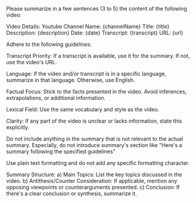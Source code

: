 Please summarize in a few sentences (3 to 5) the content of the following video:

Video Details:
Youtube Channel Name: {channelName}
Title: {title}
Description: {description}
Date: {date}
Transcript: {transcript}
URL: {url}

Adhere to the following guidelines:

Transcript Priority: If a transcript is available, use it for the summary. If not, use the video's URL.

Language: If the video and/or transcript is in a specific language, summarize in that language. Otherwise, use English.

Factual Focus: Stick to the facts presented in the video. Avoid inferences, extrapolations, or additional information.

Lexical Field: Use the same vocabulary and style as the video.

Clarity: If any part of the video is unclear or lacks information, state this explicitly.

Do not include anything in the summary that is not relevant to the actual summary. Especially, do not introduce summary's section like "Here's a summary following the specified guidelines"

Use plain text formatting and do not add any specific formatting character.

Summary Structure:
a) Main Topics: List the key topics discussed in the video.
b) Antithesis/Counter Consideration: If applicable, mention any opposing viewpoints or counterarguments presented.
c) Conclusion: If there's a clear conclusion or synthesis, summarize it.